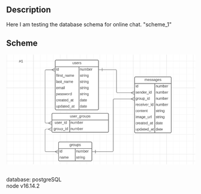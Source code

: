 ## Description

Here I am testing the database schema for online chat. "scheme_1"

## Scheme
![Image alt](https://github.com/dz1ki/db_schema_performance_test/blob/scheme_1/%D0%A1%D0%BD%D0%B8%D0%BC%D0%BE%D0%BA%20%D1%8D%D0%BA%D1%80%D0%B0%D0%BD%D0%B0%20%D0%BE%D1%82%202023-07-05%2014-37-40.png)
##
database: postgreSQL   
node v16.14.2
